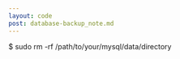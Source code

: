 ```yaml
---
layout: code
post: database-backup_note.md
---
```



$ sudo rm -rf /path/to/your/mysql/data/directory
